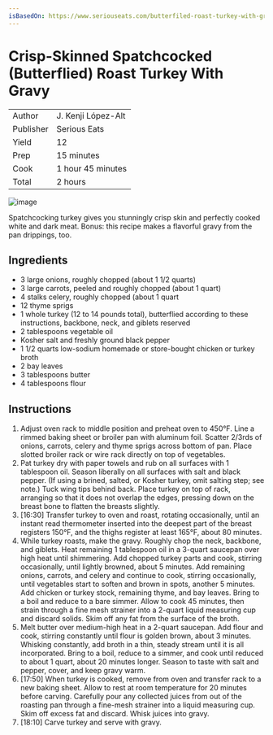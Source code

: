 ```yaml
---
isBasedOn: https://www.seriouseats.com/butterfiled-roast-turkey-with-gravy-recipe
---
```


# Crisp-Skinned Spatchcocked (Butterflied) Roast Turkey With Gravy

|           |                    |
| --------- | ------------------ |
| Author    | J. Kenji López-Alt |
| Publisher | Serious Eats       |
| Yield     | 12                 |
| Prep      | 15 minutes         |
| Cook      | 1 hour 45 minutes  |
| Total     | 2 hours            |

![image](<https://www.seriouseats.com/thmb/fvggcI1F2PX5BESbydddL6EHWVE=/1500x0/filters:no_upscale():max_bytes(150000):strip_icc()/__opt__aboutcom__coeus__resources__content_migration__serious_eats__seriouseats.com__images__2017__11__20141106-thanksgiving-turkey-spatchcock-butterfly-herb-rubbed-08-thumb-1500xauto-415090-f538a1691a44420d8c32a387e23d2051.jpg>)

Spatchcocking turkey gives you stunningly crisp skin and perfectly cooked white and dark meat. Bonus: this recipe makes a flavorful gravy from the pan drippings, too.

## Ingredients

- 3 large onions, roughly chopped (about 1 1/2 quarts)
- 3 large carrots, peeled and roughly chopped (about 1 quart)
- 4 stalks celery, roughly chopped (about 1 quart
- 12 thyme sprigs
- 1 whole turkey (12 to 14 pounds total), butterflied according to these instructions, backbone, neck, and giblets reserved
- 2 tablespoons vegetable oil
- Kosher salt and freshly ground black pepper
- 1 1/2 quarts low-sodium homemade or store-bought chicken or turkey broth
- 2 bay leaves
- 3 tablespoons butter
- 4 tablespoons flour

## Instructions

1. Adjust oven rack to middle position and preheat oven to 450°F. Line a rimmed baking sheet or broiler pan with aluminum foil. Scatter 2/3rds of onions, carrots, celery and thyme sprigs across bottom of pan. Place slotted broiler rack or wire rack directly on top of vegetables.
1. Pat turkey dry with paper towels and rub on all surfaces with 1 tablespoon oil. Season liberally on all surfaces with salt and black pepper. (If using a brined, salted, or Kosher turkey, omit salting step; see note.) Tuck wing tips behind back. Place turkey on top of rack, arranging so that it does not overlap the edges, pressing down on the breast bone to flatten the breasts slightly.
1. [16:30] Transfer turkey to oven and roast, rotating occasionally, until an instant read thermometer inserted into the deepest part of the breast registers 150°F, and the thighs register at least 165°F, about 80 minutes.
1. While turkey roasts, make the gravy. Roughly chop the neck, backbone, and giblets. Heat remaining 1 tablespoon oil in a 3-quart saucepan over high heat until shimmering. Add chopped turkey parts and cook, stirring occasionally, until lightly browned, about 5 minutes. Add remaining onions, carrots, and celery and continue to cook, stirring occasionally, until vegetables start to soften and brown in spots, another 5 minutes. Add chicken or turkey stock, remaining thyme, and bay leaves. Bring to a boil and reduce to a bare simmer. Allow to cook 45 minutes, then strain through a fine mesh strainer into a 2-quart liquid measuring cup and discard solids. Skim off any fat from the surface of the broth.
1. Melt butter over medium-high heat in a 2-quart saucepan. Add flour and cook, stirring constantly until flour is golden brown, about 3 minutes. Whisking constantly, add broth in a thin, steady stream until it is all incorporated. Bring to a boil, reduce to a simmer, and cook until reduced to about 1 quart, about 20 minutes longer. Season to taste with salt and pepper, cover, and keep gravy warm.
1. [17:50] When turkey is cooked, remove from oven and transfer rack to a new baking sheet. Allow to rest at room temperature for 20 minutes before carving. Carefully pour any collected juices from out of the roasting pan through a fine-mesh strainer into a liquid measuring cup. Skim off excess fat and discard. Whisk juices into gravy.
1. [18:10] Carve turkey and serve with gravy.
